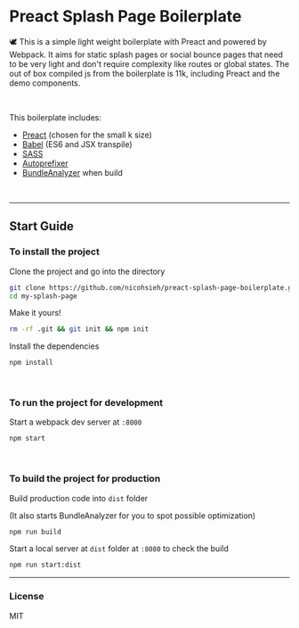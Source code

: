 # Preact Splash Page Boilerplate

🕊️ This is a simple light weight boilerplate with Preact and powered by Webpack. It aims for static splash pages or social bounce pages that need to be very light and don't require complexity like routes or global states. The out of box compiled js from the boilerplate is 11k, including Preact and the demo components. 

<br />

This boilerplate includes:

- [Preact](https://preactjs.com/) (chosen for the small k size)
-  [Babel](https://babeljs.io/) (ES6 and JSX transpile)
- [SASS](https://sass-lang.com/)
- [Autoprefixer](https://github.com/postcss/autoprefixer)
- [BundleAnalyzer](https://www.npmjs.com/package/webpack-bundle-analyzer) when build
<br />

---

## Start Guide

### To install the project

Clone the project and go into the directory

```sh
git clone https://github.com/nicohsieh/preact-splash-page-boilerplate.git my-splash-page
cd my-splash-page
```

Make it yours!

```sh
rm -rf .git && git init && npm init
```


Install the dependencies

```sh
npm install
```
<br />

###  To run the project for development


Start a webpack dev server at `:8000`

```sh
npm start
```

<br />


###  To build the project for production


Build production code into `dist` folder

(It also starts BundleAnalyzer for you to spot possible optimization)

```sh
npm run build
```


Start a local server at `dist` folder at `:8080` to check the build

```sh
npm run start:dist
```



---
### License

MIT

